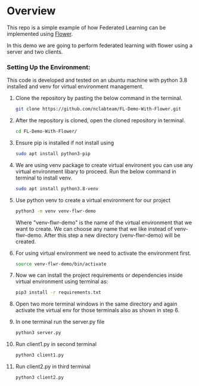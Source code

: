 # Overview

This repo is a simple example of how Federated Learning can be implemented using [Flower](https://flower.dev).

In this demo we are going to perform federated learning with flower using a server and two clients.

### Setting Up the Environment:
This code is developed and tested on an ubuntu machine with python 3.8 installed and venv for virtual environment management.

1. Clone the repository by pasting the below command in the terminal.
    ```bash
    git clone https://github.com/nclabteam/FL-Demo-With-Flower.git
    ```
2. After the repository is cloned, open the cloned repository in terminal.
    ```bash
    cd FL-Demo-With-Flower/
    ```
3. Ensure pip is installed if not install using
    ```bash
    sudo apt install python3-pip
    ```
4. We are using venv package to create virtual environent you can use any virtual environment libary to proceed. Run the below command in terminal to install venv.
    ```bash
    sudo apt install python3.8-venv
    ```

5. Use python venv to create a virtual environment for our project 

    ```bash
    python3 -m venv venv-flwr-demo
    ```
   Where "venv-flwr-demo" is the name of the virtual environment that we want to create. We can choose any name that we like instead of venv-flwr-demo. After this step a new directory (venv-flwr-demo) will be created.
6. For using virtual environment we need to activate the environment first.
     ```bash
    source venv-flwr-demo/bin/activate
    ```
7. Now we can install the project requirements or dependencies inside virtual environment using terminal as:
    ```bash
    pip3 install -r requirements.txt
    ```
8. Open two more terminal windows in the same directory and again activate the virtual env for those terminals also as shown in step 6.
9. In one terminal run the server.py file
    ```bash
    python3 server.py
    ```
10. Run client1.py in second terminal 
     ```bash
    python3 client1.py
    ```
11. Run client2.py in third terminal 
     ```bash
    python3 client2.py
    ```
